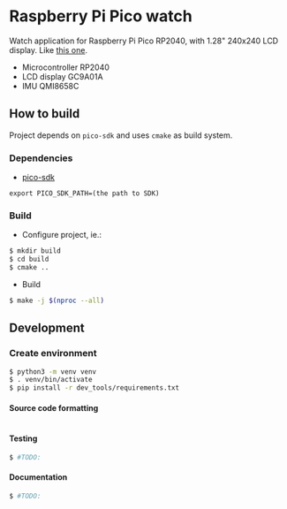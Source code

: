 # Raspberry Pi Pico watch

Watch application for
Raspberry Pi Pico RP2040, with 1.28" 240x240 LCD display. Like [this one](https://www.spotpear.com/index.php/index/study/detail/id/761.html).

* Microcontroller RP2040
* LCD display GC9A01A
* IMU QMI8658C

## How to build

Project depends on `pico-sdk` and uses `cmake` as build system.

### Dependencies
 - [pico-sdk](https://github.com/raspberrypi/pico-sdk)

```export PICO_SDK_PATH=(the path to SDK)```

### Build

- Configure project, ie.:
```bash
$ mkdir build
$ cd build
$ cmake ..
```
- Build
```bash
$ make -j $(nproc --all)
```

## Development

### Create environment

```bash
$ python3 -m venv venv
$ . venv/bin/activate
$ pip install -r dev_tools/requirements.txt
```

#### Source code formatting

```bash

```

#### Testing

```bash
$ #TODO:
```

#### Documentation

```bash
$ #TODO:
```